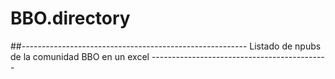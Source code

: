 # BBO.directory
##-------------------------------------------------------- Listado de npubs de la comunidad BBO en un excel --------------------------------------------

